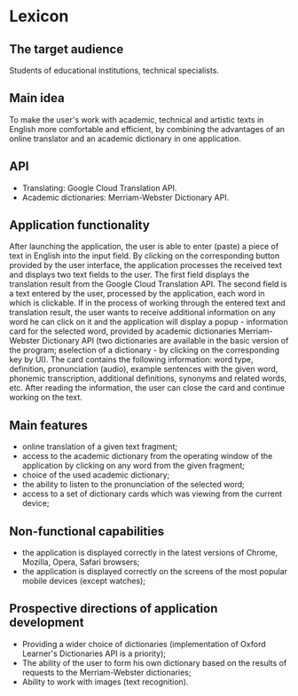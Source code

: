 # Lexicon

## The target audience

Students of educational institutions, technical specialists.

## Main idea

To make the user's work with academic, technical and artistic texts in English more comfortable and efficient, by combining the advantages of an online translator and an academic dictionary in one application.

## API

* Translating: Google Cloud Translation API.
* Academic dictionaries: Merriam-Webster Dictionary API. 

## Application functionality

After launching the application, the user is able to enter (paste) a piece of text in English into the input field. By clicking on the corresponding button provided by the user interface, the application processes the received text and displays two text fields to the user. The first field displays the translation result from the Google Cloud Translation API. The second field is a text entered by the user, processed by the application, each word in which is clickable. If in the process of working through the entered text and translation result, the user wants to receive additional information on any word he can click on it and the application will display a popup - information card for the selected word, provided by academic dictionaries Merriam-Webster Dictionary API (two dictionaries are available in the basic version of the program; вselection of a dictionary - by clicking on the corresponding key by UI). The card contains the following information: word type, definition, pronunciation (audio), example sentences with the given word, phonemic transcription, additional definitions, synonyms and related words, etc. After reading the information, the user can close the card and continue working on the text.

## Main features

* online translation of a given text fragment;
* access to the academic dictionary from the operating window of the application by clicking on any word from the given fragment;
* choice of the used academic dictionary;
* the ability to listen to the pronunciation of the selected word;
* access to a set of dictionary cards which was viewing from the current device; 

## Non-functional capabilities

* the application is displayed correctly in the latest versions of Chrome, Mozilla, Opera, Safari browsers;
* the application is displayed correctly on the screens of the most popular mobile devices (except watches);

## Prospective directions of application development

* Providing a wider choice of dictionaries (implementation of Oxford Learner's Dictionaries API is a priority);
* The ability of the user to form his own dictionary based on the results of requests to the Merriam-Webster dictionaries;
* Ability to work with images (text recognition).
